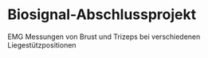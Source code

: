 # Biosignal-Abschlussprojekt
EMG Messungen von Brust und Trizeps bei verschiedenen Liegestützpositionen
